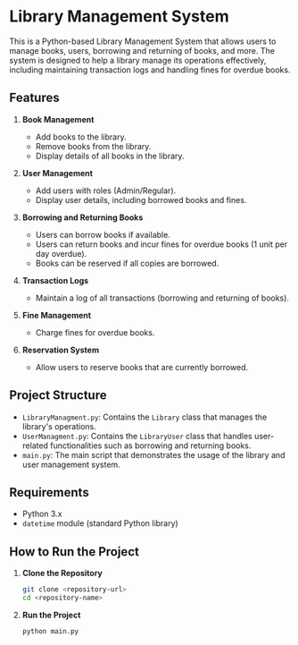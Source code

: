 # Library Management System

This is a Python-based Library Management System that allows users to manage books, users, borrowing and returning of books, and more. The system is designed to help a library manage its operations effectively, including maintaining transaction logs and handling fines for overdue books.

## Features

1. **Book Management**
   - Add books to the library.
   - Remove books from the library.
   - Display details of all books in the library.
  
2. **User Management**
   - Add users with roles (Admin/Regular).
   - Display user details, including borrowed books and fines.

3. **Borrowing and Returning Books**
   - Users can borrow books if available.
   - Users can return books and incur fines for overdue books (1 unit per day overdue).
   - Books can be reserved if all copies are borrowed.

4. **Transaction Logs**
   - Maintain a log of all transactions (borrowing and returning of books).

5. **Fine Management**
   - Charge fines for overdue books.

6. **Reservation System**
   - Allow users to reserve books that are currently borrowed.

## Project Structure

- `LibraryManagment.py`: Contains the `Library` class that manages the library's operations.
- `UserManagment.py`: Contains the `LibraryUser` class that handles user-related functionalities such as borrowing and returning books.
- `main.py`: The main script that demonstrates the usage of the library and user management system.

## Requirements

- Python 3.x
- `datetime` module (standard Python library)

## How to Run the Project

1. **Clone the Repository**
   ```bash
   git clone <repository-url>
   cd <repository-name>
2. **Run the Project**
   ```bash
   python main.py
